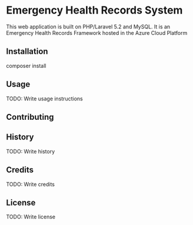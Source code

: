 # Emergency Health Records System
This web application is built on PHP/Laravel 5.2 and MySQL.
It is an Emergency Health Records Framework hosted in the Azure Cloud Platform

## Installation
composer install


## Usage
TODO: Write usage instructions

## Contributing

## History
TODO: Write history

## Credits
TODO: Write credits

## License
TODO: Write license
